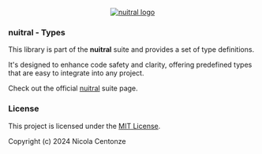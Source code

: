 <p align="center">
  <a href="https://nuitral.github.io/">
    <img src="https://avatars.githubusercontent.com/u/174748587?s=96&v=4" alt="nuitral logo">
  </a>
</p>

<h3>nuitral - Types</h3>
 <p>This library is part of the <b>nuitral</b> suite and provides a set of type definitions.</p> <p>It's designed to enhance code safety and clarity, offering predefined types that are easy to integrate into any project.</p>

Check out the official [nuitral](https://nuitral.github.io) suite page.

### License

This project is licensed under the [MIT License](https://github.com/nuitral/types/blob/main/LICENSE).

Copyright (c) 2024 Nicola Centonze
